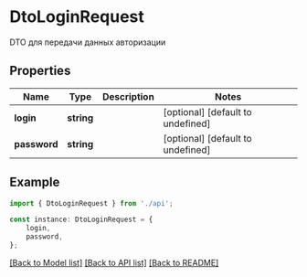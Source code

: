 # DtoLoginRequest

DTO для передачи данных авторизации

## Properties

Name | Type | Description | Notes
------------ | ------------- | ------------- | -------------
**login** | **string** |  | [optional] [default to undefined]
**password** | **string** |  | [optional] [default to undefined]

## Example

```typescript
import { DtoLoginRequest } from './api';

const instance: DtoLoginRequest = {
    login,
    password,
};
```

[[Back to Model list]](../README.md#documentation-for-models) [[Back to API list]](../README.md#documentation-for-api-endpoints) [[Back to README]](../README.md)
